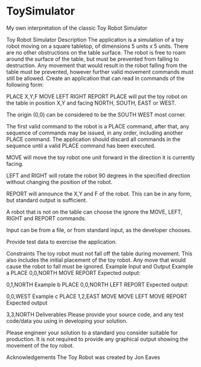 # ToySimulator
My own interpretation of the classic Toy Robot Simulator

Toy Robot Simulator
Description
The application is a simulation of a toy robot moving on a square tabletop, of dimensions 5 units x 5 units.
There are no other obstructions on the table surface.
The robot is free to roam around the surface of the table, but must be prevented from falling to destruction. Any movement that would result in the robot falling from the table must be prevented, however further valid movement commands must still be allowed.
Create an application that can read in commands of the following form:

PLACE X,Y,F
MOVE
LEFT
RIGHT
REPORT
PLACE will put the toy robot on the table in position X,Y and facing NORTH, SOUTH, EAST or WEST.

The origin (0,0) can be considered to be the SOUTH WEST most corner.

The first valid command to the robot is a PLACE command, after that, any sequence of commands may be issued, in any order, including another PLACE command. The application should discard all commands in the sequence until a valid PLACE command has been executed.

MOVE will move the toy robot one unit forward in the direction it is currently facing.

LEFT and RIGHT will rotate the robot 90 degrees in the specified direction without changing the position of the robot.

REPORT will announce the X,Y and F of the robot. This can be in any form, but standard output is sufficient.

A robot that is not on the table can choose the ignore the MOVE, LEFT, RIGHT and REPORT commands.

Input can be from a file, or from standard input, as the developer chooses.

Provide test data to exercise the application.

Constraints
The toy robot must not fall off the table during movement. This also includes the initial placement of the toy robot.
Any move that would cause the robot to fall must be ignored.
Example Input and Output
Example a
PLACE 0,0,NORTH
MOVE
REPORT
Expected output:

0,1,NORTH
Example b
PLACE 0,0,NORTH
LEFT
REPORT
Expected output:

0,0,WEST
Example c
PLACE 1,2,EAST
MOVE
MOVE
LEFT
MOVE
REPORT
Expected output

3,3,NORTH
Deliverables
Please provide your source code, and any test code/data you using in developing your solution.

Please engineer your solution to a standard you consider suitable for production. It is not required to provide any graphical output showing the movement of the toy robot.

Acknowledgements
The Toy Robot was created by Jon Eaves
